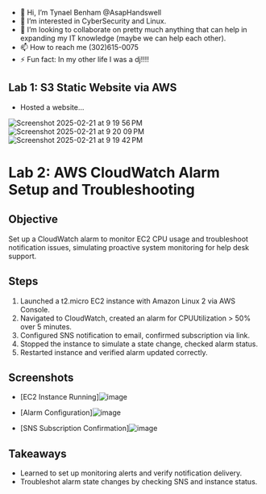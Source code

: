 - 👋 Hi, I’m Tynael Benham @AsapHandswell
- 👀 I’m interested in CyberSecurity and Linux.
- 💞️ I’m looking to collaborate on pretty much anything that can help in expanding my IT knowledge (maybe we can help each other).
- 📫 How to reach me  (302)615-0075
- ⚡ Fun fact: In my other life I was a dj!!!!

<!---
AsapHandswell/AsapHandswell is a ✨ special ✨ repository because its `README.md` (this file) appears on your GitHub profile.
You can click the Preview link to take a look at your changes.
--->
## Lab 1: S3 Static Website via AWS
- Hosted a website...
  
![Screenshot 2025-02-21 at 9 19 56 PM](https://github.com/user-attachments/assets/fbe78b5a-5af7-4011-aa02-cef7f913a4db)
![Screenshot 2025-02-21 at 9 20 09 PM](https://github.com/user-attachments/assets/e3f2b96b-201d-4e91-9562-a514500b5780)
![Screenshot 2025-02-21 at 9 19 42 PM](https://github.com/user-attachments/assets/f82d2eee-4a79-415e-ad8b-22b8f0813b3e)


# Lab 2: AWS CloudWatch Alarm Setup and Troubleshooting

## Objective
Set up a CloudWatch alarm to monitor EC2 CPU usage and troubleshoot notification issues, simulating proactive system monitoring for help desk support.

## Steps
1. Launched a t2.micro EC2 instance with Amazon Linux 2 via AWS Console.
2. Navigated to CloudWatch, created an alarm for CPUUtilization > 50% over 5 minutes.
3. Configured SNS notification to email, confirmed subscription via link.
4. Stopped the instance to simulate a state change, checked alarm status.
5. Restarted instance and verified alarm updated correctly.

## Screenshots
- [EC2 Instance Running]![image](https://github.com/user-attachments/assets/878c5eb2-94da-4edc-af4b-249408326b52)


- [Alarm Configuration]![image](https://github.com/user-attachments/assets/6c5b5602-4181-45aa-ad74-933047a1eaa2)

- [SNS Subscription Confirmation]![image](https://github.com/user-attachments/assets/668db35d-f361-4a51-a36c-c76aff6ab10b)


## Takeaways
- Learned to set up monitoring alerts and verify notification delivery.
- Troubleshot alarm state changes by checking SNS and instance status.

